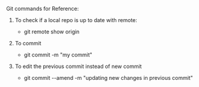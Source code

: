 Git commands for Reference:

1. To check if a local repo is up to date with remote:
   * git remote show origin
   
2. To commit
   * git commit -m "my commit"
   
3. To edit the previous commit instead of new commit
   * git commit --amend -m "updating new changes in previous commit"
